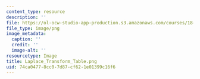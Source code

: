 ```yaml
---
content_type: resource
description: ''
file: https://ol-ocw-studio-app-production.s3.amazonaws.com/courses/18-085-computational-science-and-engineering-i-summer-2020/74ca04778cc07d87cf621e01399c16f6_Laplace_Transform_Table.png
file_type: image/png
image_metadata:
  caption: ''
  credit: ''
  image-alt: ''
resourcetype: Image
title: Laplace_Transform_Table.png
uid: 74ca0477-8cc0-7d87-cf62-1e01399c16f6
---
```

